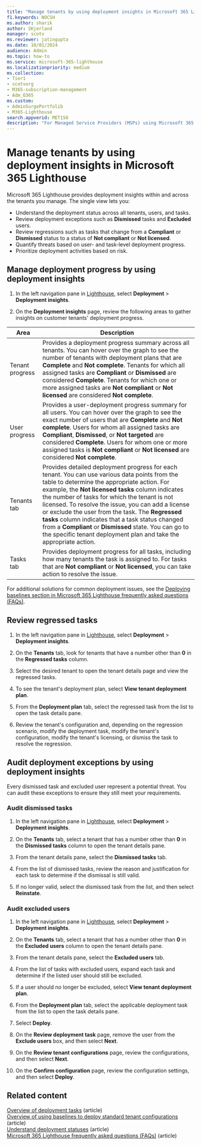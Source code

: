 ```yaml
---
title: "Manage tenants by using deployment insights in Microsoft 365 Lighthouse"
f1.keywords: NOCSH
ms.author: sharik
author: SKjerland
manager: scotv
ms.reviewer: jatingupta
ms.date: 10/01/2024
audience: Admin
ms.topic: how-to
ms.service: microsoft-365-lighthouse
ms.localizationpriority: medium
ms.collection:
- Tier1
- scotvorg
- M365-subscription-management
- Adm_O365
ms.custom:
- AdminSurgePortfolib
- M365-Lighthouse                         
search.appverid: MET150
description: "For Managed Service Providers (MSPs) using Microsoft 365 Lighthouse, learn how to manage tenants by using deployment insights."
---
```


# Manage tenants by using deployment insights in Microsoft 365 Lighthouse

Microsoft 365 Lighthouse provides deployment insights within and across the tenants you manage. The single view lets you:

- Understand the deployment status across all tenants, users, and tasks.
- Review deployment exceptions such as **Dismissed** tasks and **Excluded** users.
- Review regressions such as tasks that change from a **Compliant** or **Dismissed** status to a status of **Not compliant** or **Not licensed**.
- Quantify threats based on user- and task-level deployment progress.
- Prioritize deployment activities based on risk.

## Manage deployment progress by using deployment insights

1. In the left navigation pane in <a href="https://go.microsoft.com/fwlink/p/?linkid=2168110" target="_blank">Lighthouse</a>, select **Deployment** > **Deployment insights**.

2. On the **Deployment insights** page, review the following areas to gather insights on customer tenants' deployment progress.

|Area                |Description                             |
|--------------------|----------------------------------------|
|Tenant progress     | Provides a deployment progress summary across all tenants. You can hover over the graph to see the number of tenants with deployment plans that are **Complete** and **Not complete**. Tenants for which all assigned tasks are **Compliant** or **Dismissed** are considered **Complete**. Tenants for which one or more assigned tasks are **Not compliant** or **Not licensed** are considered **Not complete**.        |
|User progress     | Provides a user-deployment progress summary for all users. You can hover over the graph to see the exact number of users that are **Complete** and **Not complete**. Users for whom all assigned tasks are **Compliant**, **Dismissed**, or **Not targeted** are considered **Complete**. Users for whom one or more assigned tasks is **Not compliant** or **Not licensed** are considered **Not complete**.        |
|Tenants tab     | Provides detailed deployment progress for each tenant. You can use various data points from the table to determine the appropriate action. For example, the **Not licensed tasks** column indicates the number of tasks for which the tenant is not licensed. To resolve the issue, you can add a license or exclude the user from the task. The **Regressed tasks** column indicates that a task status changed from a **Compliant** or **Dismissed** state. You can go to the specific tenant deployment plan and take the appropriate action.        |
|Tasks tab     |  Provides deployment progress for all tasks, including how many tenants the task is assigned to. For tasks that are **Not compliant** or **Not licensed**, you can take action to resolve the issue.       |

For additional solutions for common deployment issues, see the [Deploying baselines section in Microsoft 365 Lighthouse frequently asked questions (FAQs)](m365-lighthouse-faq.yml#deploying-baselines).

## Review regressed tasks

1. In the left navigation pane in <a href="https://go.microsoft.com/fwlink/p/?linkid=2168110" target="_blank">Lighthouse</a>, select **Deployment** > **Deployment insights**.

2. On the **Tenants** tab, look for tenants that have a number other than **0** in the **Regressed tasks** column.

3. Select the desired tenant to open the tenant details page and view the regressed tasks.

4. To see the tenant's deployment plan, select **View tenant deployment plan**.

5. From the **Deployment plan** tab, select the regressed task from the list to open the task details pane.

6. Review the tenant's configuration and, depending on the regression scenario, modify the deployment task, modify the tenant's configuration, modify the tenant's licensing, or dismiss the task to resolve the regression.

## Audit deployment exceptions by using deployment insights

Every dismissed task and excluded user represent a potential threat. You can audit these exceptions to ensure they still meet your requirements.

### Audit dismissed tasks

1. In the left navigation pane in <a href="https://go.microsoft.com/fwlink/p/?linkid=2168110" target="_blank">Lighthouse</a>, select **Deployment** > **Deployment insights**.

2. On the **Tenants** tab, select a tenant that has a number other than **0** in the **Dismissed tasks** column to open the tenant details pane.

3. From the tenant details pane, select the **Dismissed tasks** tab.

4. From the list of dismissed tasks, review the reason and justification for each task to determine if the dismissal is still valid.

5. If no longer valid, select the dismissed task from the list, and then select **Reinstate**.

### Audit excluded users

1. In the left navigation pane in <a href="https://go.microsoft.com/fwlink/p/?linkid=2168110" target="_blank">Lighthouse</a>, select **Deployment** > **Deployment insights**.

2. On the **Tenants** tab, select a tenant that has a number other than **0** in the **Excluded users** column to open the tenant details pane.

3. From the tenant details pane, select the **Excluded users** tab.

4. From the list of tasks with excluded users, expand each task and determine if the listed user should still be excluded.

5. If a user should no longer be excluded, select **View tenant deployment plan**.

6. From the **Deployment plan** tab, select the applicable deployment task from the list to open the task details pane.

7. Select **Deploy**.

8. On the **Review deployment task** page, remove the user from the **Exclude users** box, and then select **Next**.

9. On the **Review tenant configurations** page, review the configurations, and then select **Next**.

10. On the **Confirm configuration** page, review the configuration settings, and then select **Deploy**.

## Related content

[Overview of deployment tasks](m365-lighthouse-overview-deployment-task.md) (article)\
[Overview of using baselines to deploy standard tenant configurations](m365-lighthouse-deploy-standard-tenant-configurations-overview.md) (article)\
[Understand deployment statuses](m365-lighthouse-understand-deployment-statuses.md) (article)\
[Microsoft 365 Lighthouse frequently asked questions (FAQs)](m365-lighthouse-faq.yml) (article)
